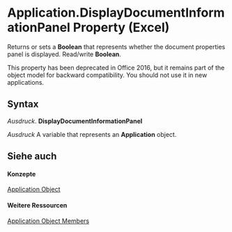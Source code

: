 
# Application.DisplayDocumentInformationPanel Property (Excel)

Returns or sets a  **Boolean** that represents whether the document properties panel is displayed. Read/write **Boolean**.

This property has been deprecated in Office 2016, but it remains part of the object model for backward compatibility. You should not use it in new applications.

## Syntax

 _Ausdruck_. **DisplayDocumentInformationPanel**

 _Ausdruck_ A variable that represents an **Application** object.


## Siehe auch


#### Konzepte


[Application Object](19b73597-5cf9-4f56-8227-b5211f657f6f.md)
#### Weitere Ressourcen


[Application Object Members](http://msdn.microsoft.com/library/4cb9ca42-8d07-cc9c-2d80-4eb9a5921e1e%28Office.15%29.aspx)
